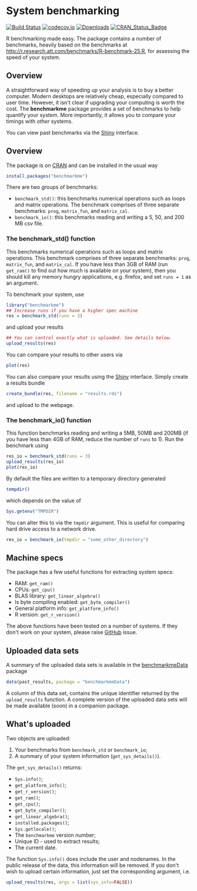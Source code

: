 
<!-- README.md is generated from README.Rmd. Please edit that file -->
System benchmarking
===================

[![Build Status](https://travis-ci.org/csgillespie/benchmarkme.svg?branch=master)](https://travis-ci.org/csgillespie/benchmarkme) [![codecov.io](https://codecov.io/github/csgillespie/benchmarkme/coverage.svg?branch=master)](https://codecov.io/github/csgillespie/benchmarkme?branch=master) [![Downloads](http://cranlogs.r-pkg.org/badges/benchmarkme?color=brightgreen)](http://cran.rstudio.com/package=benchmarkme) [![CRAN\_Status\_Badge](http://www.r-pkg.org/badges/version/benchmarkme)](http://cran.r-project.org/package=benchmarkme)

R benchmarking made easy. The package contains a number of benchmarks, heavily based on the benchmarks at <http://r.research.att.com/benchmarks/R-benchmark-25.R>, for assessing the speed of your system.

Overview
--------

A straightforward way of speeding up your analysis is to buy a better computer. Modern desktops are relatively cheap, especially compared to user time. However, it isn't clear if upgrading your computing is worth the cost. The **benchmarkme** package provides a set of benchmarks to help quantify your system. More importantly, it allows you to compare your timings with *other* systems.

You can view past benchmarks via the [Shiny](https://jumpingrivers.shinyapps.io/benchmarkme/) interface.

Overview
--------

The package is on [CRAN](https://cran.r-project.org/web/packages/benchmarkme/) and can be installed in the usual way

``` r
install.packages("benchmarkme")
```

There are two groups of benchmarks:

-   `benchmark_std()`: this benchmarks numerical operations such as loops and matrix operations. The benchmark comprises of three separate benchmarks: `prog`, `matrix_fun`, and `matrix_cal`.
-   `benchmark_io()`: this benchmarks reading and writing a 5, 50, and 200 MB csv file.

### The benchmark\_std() function

This benchmarks numerical operations such as loops and matrix operations. This benchmark comprises of three separate benchmarks: `prog`, `matrix_fun`, and `matrix_cal`. If you have less than 3GB of RAM (run `get_ram()` to find out how much is available on your system), then you should kill any memory hungry applications, e.g. firefox, and set `runs = 1` as an argument.

To benchmark your system, use

``` r
library("benchmarkme")
## Increase runs if you have a higher spec machine
res = benchmark_std(runs = 3)
```

and upload your results

``` r
## You can control exactly what is uploaded. See details below.
upload_results(res)
```

You can compare your results to other users via

``` r
plot(res)
```

You can also compare your results using the [Shiny](https://jumpingrivers.shinyapps.io/benchmarkme/) interface. Simply create a results bundle

``` r
create_bundle(res, filename = "results.rds")
```

and upload to the webpage.

### The benchmark\_io() function

This function benchmarks reading and writing a 5MB, 50MB and 200MB (if you have less than 4GB of RAM, reduce the number of `runs` to 1). Run the benchmark using

``` r
res_io = benchmark_std(runs = 3)
upload_results(res_io)
plot(res_io)
```

By default the files are written to a temporary directory generated

``` r
tempdir()
```

which depends on the value of

``` r
Sys.getenv("TMPDIR")
```

You can alter this to via the `tmpdir` argument. This is useful for comparing hard drive access to a network drive.

``` r
res_io = benchmark_io(tmpdir = "some_other_directory")
```


Machine specs
-------------

The package has a few useful functions for extracting system specs:

-   RAM: `get_ram()`
-   CPUs: `get_cpu()`
-   BLAS library: `get_linear_algebra()`
-   Is byte compiling enabled: `get_byte_compiler()`
-   General platform info: `get_platform_info()`
-   R version: `get_r_version()`

The above functions have been tested on a number of systems. If they don't work on your system, please raise [GitHub](https://github.com/csgillespie/benchmarkme/issues) issue.

Uploaded data sets
------------------

A summary of the uploaded data sets is available in the [benchmarkmeData](https://github.com/csgillespie/benchmarkme-data) package

``` r
data(past_results, package = "benchmarkmeData")
```

A column of this data set, contains the unique identifier returned by the `upload_results` function. A complete version of the uploaded data sets will be made available (soon) in a companion package.

What's uploaded
---------------

Two objects are uploaded:

1.  Your benchmarks from `benchmark_std` or `benchmark_io`;
2.  A summary of your system information (`get_sys_details()`).

The `get_sys_details()` returns:

-   `Sys.info()`;
-   `get_platform_info()`;
-   `get_r_version()`;
-   `get_ram()`;
-   `get_cpu()`;
-   `get_byte_compiler()`;
-   `get_linear_algebra()`;
-   `installed.packages()`;
-   `Sys.getlocale()`;
-   The `benchmarkme` version number;
-   Unique ID - used to extract results;
-   The current date.

The function `Sys.info()` does include the user and nodenames. In the public release of the data, this information will be removed. If you don't wish to upload certain information, just set the corresponding argument, i.e.

``` r
upload_results(res, args = list(sys_info=FALSE))
```
